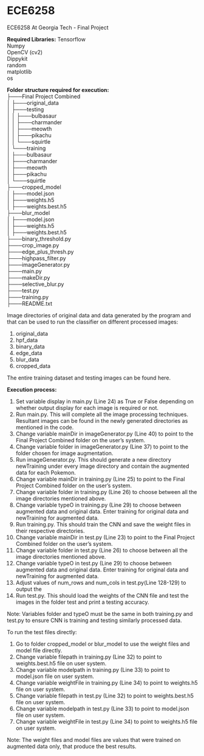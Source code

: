 # ECE6258
ECE6258 At Georgia Tech - Final Project

<b>Required Libraries:</b>
Tensorflow<br>
Numpy<br>
OpenCV (cv2)<br>
Dippykit<br>
random<br>
matplotlib<br>
os<br>

<b>Folder structure required for execution:</b><br>
├───Final Project Combined<br>
│   ├───original_data<br>
│       ├───testing<br>
│       │   ├───bulbasaur<br>
│       │   ├───charmander<br>
│       │   ├───meowth<br>
│       │   ├───pikachu<br>
│       │   └───squirtle<br>
│       └───training<br>
│           ├───bulbasaur<br>
│           ├───charmander<br>
│           ├───meowth<br>
│           ├───pikachu<br>
│           └───squirtle<br>
├───cropped_model<br>
│   ├───model.json<br>
│   ├───weights.h5<br>
│   ├───weights.best.h5<br>
├───blur_model<br>
│   ├───model.json<br>
│   ├───weights.h5<br>
│   ├───weights.best.h5<br>
├───binary_threshold.py<br>
├───crop_image.py<br>
├───edge_plus_thresh.py<br>
├───highpass_filter.py<br>
├───imageGenerator.py<br>
├───main.py<br>
├───makeDir.py<br>
├───selective_blur.py<br>
├───test.py<br>
├───training.py<br>
├───README.txt<br>

Image directories of original data and data generated by the program and that can be used to run the classifier on different processed images:

1. original_data
2. hpf_data
3. binary_data
4. edge_data
5. blur_data
6. cropped_data


The entire training dataset and testing images can be found here.

<b>Execution process:</b>
1. Set variable display in main.py (Line 24) as True or False depending on whether output display for each image is required or not.
2. Run main.py. This will complete all the image processing techniques. Resultant images can be found in the newly generated directories as mentioned in the code.
3. Change variable mainDir in imageGenerator.py (Line 40) to point to the Final Project Combined folder on the user’s system.
4. Change variable folder in imageGenerator.py (Line 37) to point to the folder chosen for image augmentation.
5. Run imageGenerator.py. This should generate a new directory newTraining under every image directory and contain the augmented data for each Pokemon.
6. Change variable mainDir in training.py (Line 25) to point to the Final Project Combined folder on the user’s system.
7. Change variable folder in training.py (Line 26) to choose between all the image directories mentioned above. 
8. Change variable typeO in training.py (Line 29) to choose between augmented data and original data. Enter training for original data and newTraining for augmented data.
9. Run training.py. This should train the CNN and save the weight files in their respective directories.
10. Change variable mainDir in test.py (Line 23) to point to the Final Project Combined folder on the user’s system.
11. Change variable folder in test.py (Line 26) to choose between all the image directories mentioned above. 
12. Change variable typeO in test.py (Line 29) to choose between augmented data and original data. Enter training for original data and newTraining for augmented data.
13. Adjust values of num_rows and num_cols in test.py(Line 128-129) to output the 
14. Run test.py. This should load the weights of the CNN file and test the images in the folder test and print a testing accuracy.

Note: 
Variables folder and typeO must be the same in both training.py and test.py to ensure CNN is training and testing similarly processed data.

To run the test files directly:
1. Go to folder cropped_model or blur_model to use the weight files and model file directly. 
2. Change variable filepath in training.py (Line 32) to point to weights.best.h5 file on user system.
3. Change variable modelpath in training.py (Line 33) to point to model.json file on user system.
4. Change variable weightFile in training.py (Line 34) to point to weights.h5 file on user system.
5. Change variable filepath in test.py (Line 32) to point to weights.best.h5 file on user system.
6. Change variable modelpath in test.py (Line 33) to point to model.json file on user system.
7. Change variable weightFile in test.py (Line 34) to point to weights.h5 file on user system.

Note: The weight files and model files are values that were trained on augmented data only, that produce the best results.

